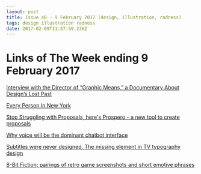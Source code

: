 ```yaml
---
layout: post
title: Issue 40 - 9 February 2017 (design, illustration, radness)
tags: design illustration radness
date: 2017-02-09T11:57:59.236Z
---
```

# Links of The Week ending 9 February 2017

<a href="https://www.subtraction.com/2017/02/06/interview-with-the-director-of-graphic-means" target="_blank">Interview with the Director of “Graphic Means,” a Documentary About Design’s Lost Past</a>

<a href="http://everypersoninnewyork.blogspot.co.uk/" target="_blank">Every Person In New York</a>

<a href="http://www.goprospero.com/" target="_blank">Stop Struggling with Proposals, here's Prospero - a new tool to create proposals</a>

<a href="https://blog.intercom.com/voice-as-ui" target="_blank">Why voice will be the dominant chatbot interface</a>

<a href="https://blog.prototypr.io/subtitles-were-never-designed-the-missing-element-in-tv-typography-design-4277d777548d" target="_blank">Subtitles were never designed. The missing element in TV typography design</a>

<a href="http://8bitfiction.com/" target="_blank">8-Bit Fiction; pairings of retro game screenshots and short emotive phrases</a>